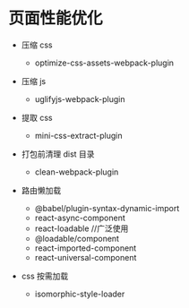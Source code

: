 # 页面性能优化

- 压缩 css
  - optimize-css-assets-webpack-plugin

- 压缩 js
  - uglifyjs-webpack-plugin

- 提取 css
  - mini-css-extract-plugin

- 打包前清理 dist 目录
  - clean-webpack-plugin

- 路由懒加载
  - @babel/plugin-syntax-dynamic-import
  - react-async-component
  - react-loadable //广泛使用
  - @loadable/component
  - react-imported-component
  - react-universal-component

- css 按需加载
  - isomorphic-style-loader

